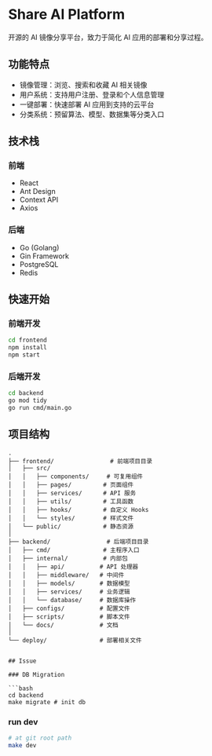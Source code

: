 # Share AI Platform

开源的 AI 镜像分享平台，致力于简化 AI 应用的部署和分享过程。

## 功能特点

- 镜像管理：浏览、搜索和收藏 AI 相关镜像
- 用户系统：支持用户注册、登录和个人信息管理
- 一键部署：快速部署 AI 应用到支持的云平台
- 分类系统：预留算法、模型、数据集等分类入口

## 技术栈

### 前端
- React
- Ant Design
- Context API
- Axios

### 后端
- Go (Golang)
- Gin Framework
- PostgreSQL
- Redis

## 快速开始

### 前端开发
```bash
cd frontend
npm install
npm start
```

### 后端开发
```bash
cd backend
go mod tidy
go run cmd/main.go
```

## 项目结构

```
.
├── frontend/                # 前端项目目录
│   ├── src/
│   │   ├── components/     # 可复用组件
│   │   ├── pages/         # 页面组件
│   │   ├── services/      # API 服务
│   │   ├── utils/         # 工具函数
│   │   ├── hooks/         # 自定义 Hooks
│   │   └── styles/        # 样式文件
│   └── public/            # 静态资源
│
├── backend/                # 后端项目目录
│   ├── cmd/               # 主程序入口
│   ├── internal/          # 内部包
│   │   ├── api/          # API 处理器
│   │   ├── middleware/   # 中间件
│   │   ├── models/       # 数据模型
│   │   ├── services/     # 业务逻辑
│   │   └── database/     # 数据库操作
│   ├── configs/          # 配置文件
│   ├── scripts/          # 脚本文件
│   └── docs/             # 文档
│
└── deploy/               # 部署相关文件 


## Issue

### DB Migration

```bash
cd backend
make migrate # init db
```


### run dev

```bash
# at git root path
make dev
```
